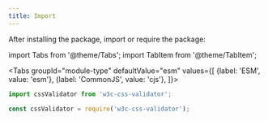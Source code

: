```yaml
---
title: Import
---
```


After installing the package, import or require the package:

import Tabs from '@theme/Tabs';
import TabItem from '@theme/TabItem';

<Tabs
groupId="module-type"
defaultValue="esm"
values={[
{label: 'ESM', value: 'esm'},
{label: 'CommonJS', value: 'cjs'},
]}>
<TabItem value="esm">

```ts
import cssValidator from 'w3c-css-validator';
```

</TabItem>
<TabItem value="cjs">

```ts
const cssValidator = require('w3c-css-validator');
```

</TabItem>
</Tabs>